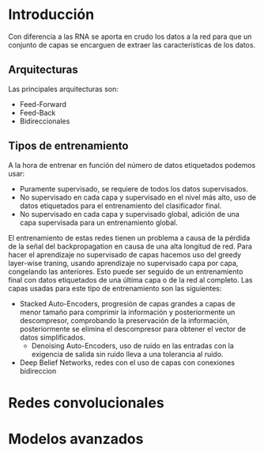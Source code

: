 # Introducción
Con diferencia a las RNA se aporta en crudo los datos a la red para que un conjunto de capas se encarguen de extraer las características de los datos.
## Arquitecturas
Las principales arquitecturas son:
- Feed-Forward
- Feed-Back
- Bidireccionales

## Tipos de entrenamiento
A la hora de entrenar en función del número de datos etiquetados podemos usar:
- Puramente supervisado, se requiere de todos los datos supervisados.
- No supervisado en cada capa y supervisado en el nivel más alto, uso de datos etiquetados para el entrenamiento del clasificador final.
- No supervisado en cada capa y supervisado global, adición de una capa supervisada para un entrenamiento global.

El entrenamiento de estas redes tienen un problema a causa de la pérdida de la señal del backpropagation en causa de una alta longitud de red.
Para hacer el aprendizaje no supervisado de capas hacemos uso del greedy layer-wise traning, usando aprendizaje no supervisado capa por capa, congelando las anteriores. Esto puede ser seguido de un entrenamiento final con datos etiquetados de una última capa o de la red al completo. Las capas usadas para este tipo de entrenamiento son las siguientes:
- Stacked Auto-Encoders, progresión de capas grandes a capas de menor tamaño para comprimir la información y posteriormente un descompresor, comprobando la preservación de la información, posteriormente se elimina el descompresor para obtener el vector de datos simplificados.
	- Denoising Auto-Encoders, uso de ruido en las entradas con la exigencia de salida sin ruido lleva a una tolerancia al ruido.
- Deep Belief Networks, redes con el uso de capas con conexiones bidireccion
# Redes convolucionales
# Modelos avanzados